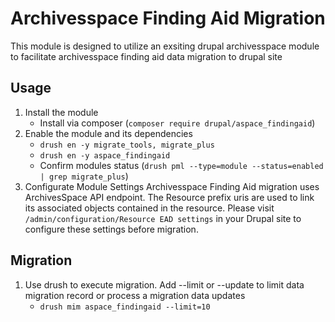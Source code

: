 # Archivesspace Finding Aid Migration

This module is designed to utilize an exsiting drupal archivesspace module to facilitate archivesspace finding aid data migration to drupal site
## Usage
1. Install the module
    - Install via composer (`composer require drupal/aspace_findingaid`)
2. Enable the module and its dependencies
    -   `drush en -y migrate_tools, migrate_plus`
    -   `drush en -y aspace_findingaid`
    -   Confirm modules status (`drush pml --type=module --status=enabled | grep migrate_plus`) 
3. Configurate Module Settings
   Archivesspace Finding Aid migration uses ArchivesSpace API endpoint. The Resource prefix uris are used to link its associated objects contained in the resource. Please visit  `/admin/configuration/Resource EAD settings` in your Drupal site to configure these settings before migration.

## Migration 
1. Use drush to execute migration. Add --limit or --update to limit data migration record or process a migration data updates
   -    `drush mim aspace_findingaid --limit=10`
